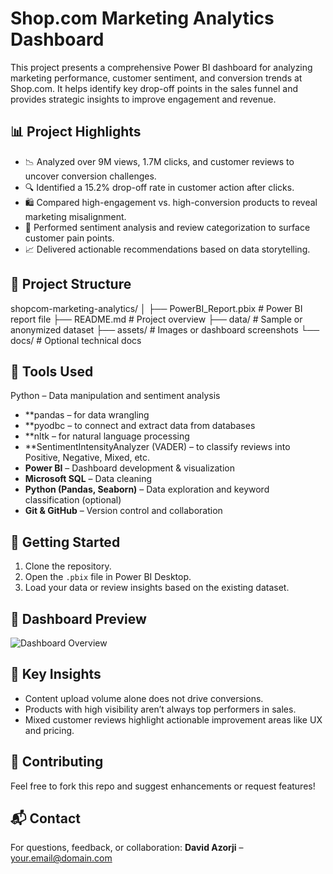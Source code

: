# Shop.com Marketing Analytics Dashboard

This project presents a comprehensive Power BI dashboard for analyzing marketing performance, customer sentiment, and conversion trends at Shop.com. It helps identify key drop-off points in the sales funnel and provides strategic insights to improve engagement and revenue.

## 📊 Project Highlights

- 📉 Analyzed over 9M views, 1.7M clicks, and customer reviews to uncover conversion challenges.
- 🔍 Identified a 15.2% drop-off rate in customer action after clicks.
- 🛍️ Compared high-engagement vs. high-conversion products to reveal marketing misalignment.
- 💬 Performed sentiment analysis and review categorization to surface customer pain points.
- 📈 Delivered actionable recommendations based on data storytelling.

## 📁 Project Structure
shopcom-marketing-analytics/
│
├── PowerBI_Report.pbix # Power BI report file
├── README.md # Project overview
├── data/ # Sample or anonymized dataset
├── assets/ # Images or dashboard screenshots
└── docs/ # Optional technical docs

## 🧰 Tools Used
Python – Data manipulation and sentiment analysis
- **pandas – for data wrangling
- **pyodbc – to connect and extract data from databases
- **nltk – for natural language processing
- **SentimentIntensityAnalyzer (VADER) – to classify reviews into Positive, Negative, Mixed, etc.
- **Power BI** – Dashboard development & visualization
- **Microsoft SQL** – Data cleaning
- **Python (Pandas, Seaborn)** – Data exploration and keyword classification (optional)
- **Git & GitHub** – Version control and collaboration

## 🚀 Getting Started

1. Clone the repository.
2. Open the `.pbix` file in Power BI Desktop.
3. Load your data or review insights based on the existing dataset.

## 📸 Dashboard Preview

![Dashboard Overview](assets/dashboard_overview.png)

## 📌 Key Insights

- Content upload volume alone does not drive conversions.
- Products with high visibility aren’t always top performers in sales.
- Mixed customer reviews highlight actionable improvement areas like UX and pricing.

## 🤝 Contributing

Feel free to fork this repo and suggest enhancements or request features!

## 📬 Contact

For questions, feedback, or collaboration:
**David Azorji** – [your.email@domain.com](mailto:your.email@domain.com)
